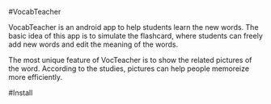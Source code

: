 #VocabTeacher

VocabTeacher is an android app to help students learn the new words. The basic idea of this app is to simulate the flashcard, where students can freely add new words and edit the meaning of the words. 

The most unique feature of VocTeacher is to show the related pictures of the word. According to the studies, pictures can help people memoreize more efficiently.

#Install



